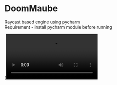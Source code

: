 # DoomMaube
 Raycast based engine using pycharm<br>
 Requirement - install pycharm module before running

[![Watch the video](https://raw.githubusercontent.com/AnyaMusk/DoomMauble/main/Video/Video.mp4)
